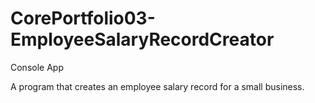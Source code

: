 # CorePortfolio03-EmployeeSalaryRecordCreator
Console App

A program that creates an employee salary record for a small business.
